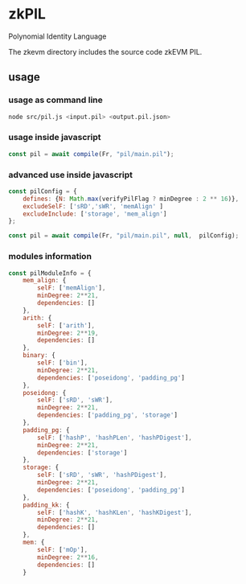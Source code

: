 # zkPIL

Polynomial Identity Language

The zkevm directory includes the source code zkEVM PIL.

## usage
### usage as command line
```sh
node src/pil.js <input.pil> <output.pil.json>
```
### usage inside javascript
```javascript
const pil = await compile(Fr, "pil/main.pil");
```
### advanced use inside javascript

```javascript
const pilConfig = {
    defines: {N: Math.max(verifyPilFlag ? minDegree : 2 ** 16)},
    excludeSelF: ['sRD','sWR', 'memAlign' ]
    excludeInclude: ['storage', 'mem_align']
};

const pil = await compile(Fr, "pil/main.pil", null,  pilConfig);
```

### modules information
```javascript
const pilModuleInfo = {
    mem_align: {
        selF: ['memAlign'],
        minDegree: 2**21,
        dependencies: []
    },
    arith: {
        selF: ['arith'],
        minDegree: 2**19,
        dependencies: []
    },
    binary: {
        selF: ['bin'],
        minDegree: 2**21,
        dependencies: ['poseidong', 'padding_pg']
    },
    poseidong: {
        selF: ['sRD', 'sWR'],
        minDegree: 2**21,
        dependencies: ['padding_pg', 'storage']
    },
    padding_pg: {
        selF: ['hashP', 'hashPLen', 'hashPDigest'],
        minDegree: 2**21,
        dependencies: ['storage']
    },
    storage: {
        selF: ['sRD', 'sWR', 'hashPDigest'],
        minDegree: 2**21,
        dependencies: ['poseidong', 'padding_pg']
    },
    padding_kk: {
        selF: ['hashK', 'hashKLen', 'hashKDigest'],
        minDegree: 2**21,
        dependencies: []
    },
    mem: {
        selF: ['mOp'],
        minDegree: 2**16,
        dependencies: []
    }

```
